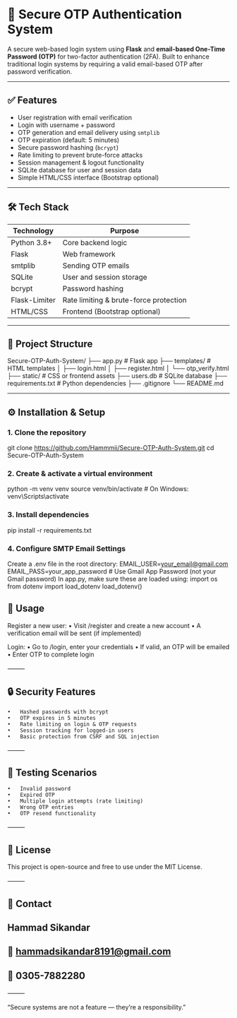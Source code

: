 # 🔐 Secure OTP Authentication System

A secure web-based login system using **Flask** and **email-based One-Time Password (OTP)** for two-factor authentication (2FA). Built to enhance traditional login systems by requiring a valid email-based OTP after password verification.

---

## ✅ Features

- User registration with email verification
- Login with username + password
- OTP generation and email delivery using `smtplib`
- OTP expiration (default: 5 minutes)
- Secure password hashing (`bcrypt`)
- Rate limiting to prevent brute-force attacks
- Session management & logout functionality
- SQLite database for user and session data
- Simple HTML/CSS interface (Bootstrap optional)

---

## 🛠️ Tech Stack

| Technology     | Purpose                         |
|----------------|----------------------------------|
| Python 3.8+    | Core backend logic               |
| Flask          | Web framework                    |
| smtplib        | Sending OTP emails               |
| SQLite         | User and session storage         |
| bcrypt         | Password hashing                 |
| Flask-Limiter  | Rate limiting & brute-force protection |
| HTML/CSS       | Frontend (Bootstrap optional)    |

---

## 📁 Project Structure

Secure-OTP-Auth-System/
├── app.py                 # Flask app
├── templates/             # HTML templates
│   ├── login.html
│   ├── register.html
│   └── otp_verify.html
├── static/                # CSS or frontend assets
├── users.db               # SQLite database
├── requirements.txt       # Python dependencies
├── .gitignore
└── README.md 

---

## ⚙️ Installation & Setup

### 1. Clone the repository


git clone https://github.com/Hammmii/Secure-OTP-Auth-System.git
cd Secure-OTP-Auth-System

### 2. Create & activate a virtual environment
python -m venv venv
source venv/bin/activate   # On Windows: venv\Scripts\activate

### 3. Install dependencies

pip install -r requirements.txt

### 4. Configure SMTP Email Settings

Create a .env file in the root directory:
EMAIL_USER=your_email@gmail.com
EMAIL_PASS=your_app_password   # Use Gmail App Password (not your Gmail password)
In app.py, make sure these are loaded using:
import os
from dotenv import load_dotenv
load_dotenv()

## 🚀 Usage

Register a new user:
	•	Visit /register and create a new account
	•	A verification email will be sent (if implemented)

Login:
	•	Go to /login, enter your credentials
	•	If valid, an OTP will be emailed
	•	Enter OTP to complete login

⸻

## 🔒 Security Features

	•	Hashed passwords with bcrypt
	•	OTP expires in 5 minutes
	•	Rate limiting on login & OTP requests
	•	Session tracking for logged-in users
	•	Basic protection from CSRF and SQL injection

⸻

## 🧪 Testing Scenarios
	•	Invalid password
	•	Expired OTP
	•	Multiple login attempts (rate limiting)
	•	Wrong OTP entries
	•	OTP resend functionality

⸻

## 🧾 License

This project is open-source and free to use under the MIT License.

⸻

## 🙋 Contact

## Hammad Sikandar
## 📧 hammadsikandar8191@gmail.com
## 📱 0305-7882280

⸻

“Secure systems are not a feature — they’re a responsibility.”
